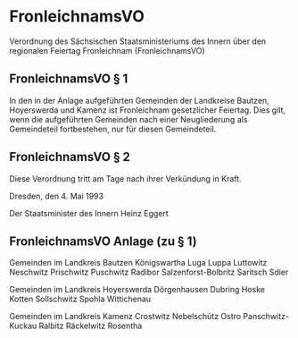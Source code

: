 # FronleichnamsVO

Verordnung des Sächsischen Staatsministeriums des Innern über den regionalen Feiertag Fronleichnam (FronleichnamsVO)

## FronleichnamsVO § 1 

In den in der Anlage aufgeführten Gemeinden der Landkreise Bautzen, Hoyerswerda und Kamenz ist Fronleichnam gesetzlicher Feiertag. Dies gilt, wenn die aufgeführten Gemeinden nach einer Neugliederung als Gemeindeteil fortbestehen, nur für diesen Gemeindeteil.


## FronleichnamsVO § 2 

Diese Verordnung tritt am Tage nach ihrer Verkündung in Kraft.

Dresden, den 4. Mai 1993

Der Staatsminister des Innern 
         Heinz Eggert


## FronleichnamsVO Anlage (zu § 1)

Gemeinden im Landkreis Bautzen
 Königswartha 
         Luga 
         Luppa 
         Luttowitz 
         Neschwitz 
         Prischwitz 
         Puschwitz 
         Radibor 
         Salzenforst-Bolbritz 
         Saritsch 
         Sdier

Gemeinden im Landkreis Hoyerswerda
 Dörgenhausen 
         Dubring 
         Hoske 
         Kotten 
         Sollschwitz 
         Spohla 
         Wittichenau

Gemeinden im Landkreis Kamenz
 Crostwitz 
         Nebelschütz 
         Ostro 
         Panschwitz-Kuckau 
         Ralbitz 
         Räckelwitz 
         Rosentha

